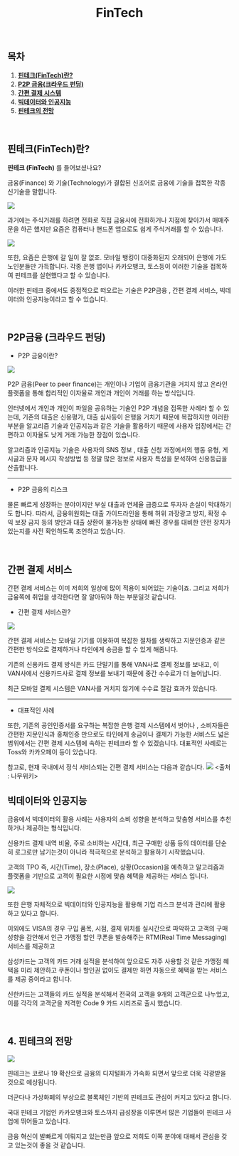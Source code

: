 <div align="center">
  <br />
  <h1>FinTech</h1>
  <br />
</div>

## 목차

1. [**핀테크(FinTech)란?**](#1)
2. [**P2P 금융(크라우드 펀딩)**](#2)
3. [**간편 결제 시스템**](#3)
4. [**빅데이터와 인공지능**](#4)
5. [**핀테크의 전망**](#5)

<br />

<div id="1"></div>

## **핀테크(FinTech)란?**

**핀테크 (FinTech)** 를 들어보셨나요?

금융(Finance) 와 기술(Technology)가 결합된 신조어로 금융에 기술을 접목한  각종 신기술을 말합니다.

![](https://images.velog.io/images/alstjdwo1601/post/4afded82-8f0a-424a-82d5-404ee46670ed/image.png)

과거에는 주식거래를 하려면 전화로 직접 금융사에 전화하거나 지점에 찾아가서 매매주문을 하곤 했지만 요즘은 컴퓨터나 핸드폰 앱으로도 쉽게 주식거래를 할 수 있습니다.

![](https://images.velog.io/images/alstjdwo1601/post/cb706ae9-acc4-4c63-a0d6-8492d7bfb020/image.png)

또한, 요즘은 은행에 갈 일이 잘 없죠. 모바일 뱅킹이 대중화된지 오래되어 은행에 가도 노인분들만 가득합니다. 각종 은행 앱이나 카카오뱅크, 토스등이 이러한 기술을 접목하여 핀테크를 실현했다고 할 수 있습니다.



이러한 핀테크 중에서도 중점적으로 떠오르는 기술은 P2P금융 , 간편 결제 서비스, 빅데이터와 인공지능이라고 할 수 있습니다.

<br />

<div id="2"></div>

## P2P금융 (크라우드 펀딩)

- P2P 금융이란?

![](https://images.velog.io/images/alstjdwo1601/post/183fba35-813d-4f9f-a3e2-dd6141c5fff8/image.png)

P2P 금융(Peer to peer finance)는 개인이나 기업이 금융기관을 거치지 않고 온라인 플랫폼을 통해 합리적인 이자율로 개인과 개인이 거래를 하는 방식입니다.

인터넷에서 개인과 개인이 파일을 공유하는 기술인 P2P 개념을 접목한 사례라 할 수 있는데, 기존의 대출은 신용평가, 대출 심사등이 은행을 거치기 때문에 복잡하지만 이러한 부분을 알고리즘 기술과 인공지능과 같은 기술을 활용하기 때문에 사용자 입장에서는 간편하고 이자율도 낮게 거래 가능한 장점이 있습니다.

알고리즘과 인공지능 기술은 사용자의 SNS 정보 , 대출 신청 과정에서의 행동 유형, 게시글과 문자 메시지 작성방법 등 정말 많은 정보로 사용자 특성을 분석하여 신용등급을 산출합니다.

---------------
- P2P 금융의 리스크

물론 빠르게 성장하는 분야이지만 부실 대출과 연체율 급증으로 투자자 손실이 막대하기도 합니다. 따라서, 금융위원회는 대출 가이드라인을 통해 허위 과장광고 방지, 확정 수익 보장 금지 등의 방안과 대출 상환이 불가능한 상태에 빠진 경우를 대비한 안전 장치가 있는지를 사전 확인하도록 조언하고 있습니다.

<br />

<div id="3"></div>

## 간편 결제 서비스

간편 결제 서비스는 이미 저희의 일상에 많이 적용이 되어있는 기술이죠. 
그리고 저희가 금융쪽에 취업을 생각한다면 잘 알아둬야 하는 부분일것 같습니다.

- 간편 결제 서비스란?

![](https://images.velog.io/images/alstjdwo1601/post/90742f71-e6b0-4745-9b0e-e4dc26c99cd7/image.png)

간편 결제 서비스는 모바일 기기를 이용하여 복잡한 절차를 생략하고 지문인증과 같은 간편한 방식으로 결제하거나 타인에게 송금을 할 수 있게 해줍니다.

기존의 신용카드 결제 방식은 카드 단말기를 통해 VAN사로 결제 정보를 보내고, 이 VAN사에서 신용카드사로 결제 정보를 보내기 때문에 중간 수수료가 더 늘어납니다.

최근 모바일 결제 시스템은 VAN사를 거치지 않기에 수수료 절감 효과가 있습니다.

----------------

- 대표적인 사례

또한, 기존의 공인인증서를 요구하는 복잡한 은행 결제 시스템에서 벗어나 , 소비자들은 간편한 지문인식과 홍채인증 만으로도 타인에게 송금이나 결제가 가능한 서비스도 넓은 범위에서는 간편 결제 시스템에 속하는 핀테크라 할 수 있겠습니다.
대표적인 사례로는 Toss와 카카오페이 등이 있습니다.

참고로, 현재 국내에서 정식 서비스되는 간편 결제 서비스는 다음과 같습니다.
![](https://images.velog.io/images/alstjdwo1601/post/b8c8f84f-05a5-46d5-9a16-01416a7e2006/image.png)
<출처 : 나무위키>

<div id="4"></div>

## 빅데이터와 인공지능

금융에서 빅데이터의 활용 사례는 사용자의 소비 성향을 분석하고 맞춤형 서비스를 추천하거나 제공하는 형식입니다.

신용카드 결제 내역 비율, 주로 소비하는 시간대, 최근 구매한 상품 등의 데이터를 단순히 로그로만 남기는것이 아니라 적극적으로 분석하고 활용하기 시작했습니다.

고객의 TPO 즉, 시간(Time), 장소(Place), 상황(Occasion)을 예측하고 알고리즘과 플랫폼을 기반으로 고객이 필요한 시점에 맞춤 혜택을 제공하는 서비스 입니다.

![](https://images.velog.io/images/alstjdwo1601/post/4b9753d5-d887-4681-a64b-f84aba748551/image.png)


또한 은행 자체적으로 빅데이터와 인공지능을 활용해 기업 리스크 분석과 관리에 활용 하고 있다고 합니다.

이외에도 VISA의 경우 구입 품목, 시점, 결제 위치를 실시간으로 파악하고 고객의 구매성향을 감안해서 인근 가맹점 할인 쿠폰을 발송해주는 RTM(Real Time Messaging) 서비스를 제공하고

삼성카드는 고객의 카드 거래 실적을 분석하여 앞으로도 자주 사용할 것 같은 가맹점 혜택을 미리 제안하고 쿠폰이나 할인권 없이도 결제만 하면 자동으로 혜택을 받는 서비스를 제공 중이라고 합니다.

신한카드는 고객들의 카드 실적을 분석해서 전국의 고객을 9개의 고객군으로 나누었고, 이를 각각의 고객군을 저격한 Code 9 카드 시리즈로 출시 했습니다.

<br />

<div id="5"></div>

## 4. 핀테크의 전망

![](https://images.velog.io/images/alstjdwo1601/post/060532aa-c955-4abb-a173-9203486cf44d/image.png)

핀테크는 코로나 19 확산으로 금융의 디지털화가 가속화 되면서 앞으로 더욱 각광받을 것으로 예상됩니다.

더군다나 가상화폐의 부상으로 블록체인 기반의 핀테크도 관심이 커지고 있다고 합니다.

국대 핀테크 기업인 카카오뱅크와 토스까지 급성장을 이루면서 많은 기업들이 핀테크 사업에 뛰어들고 있습니다.

금융 혁신이 발빠르게 이뤄지고 있는만큼 앞으로 저희도 이쪽 분야에 대해서 
관심을 갖고 있는것이 좋을 것 같습니다.

<br />
